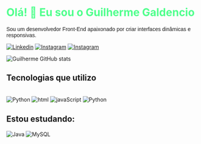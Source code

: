 <h1 style="color: #4fff8c">Olá! 👋 Eu sou o Guilherme Galdencio</h1>
<p style="font-family: Arial">Sou um desenvolvedor Front-End apaixonado por criar interfaces dinâmicas e responsivas.</p>

[![Linkedin](https://img.shields.io/badge/LinkedIn-0077B5?style=for-the-badge&logo=linkedin&logoColor=white)](https://www.linkedin.com/in/guilherme-galdencio-marques-37638b261/) [![Instagram](https://img.shields.io/badge/Instagram-E4405F?style=for-the-badge&logo=instagram&logoColor=white)](https://www.linkedin.com/in/guilherme-galdencio-marques-37638b261/) [![Instagram](https://img.shields.io/badge/Gmail-D14836?style=for-the-badge&logo=gmail&logoColor=white)](https://www.linkedin.com/in/guilherme-galdencio-marques-37638b261/)

![Guilherme GitHub stats](https://github-readme-stats.vercel.app/api?username=GuilhermeGal&show_icons=true&theme=dark)

## Tecnologias que utilizo
<div style="display: inline_block"><br/>
<img align="center" alt="Python" src="https://img.shields.io/badge/HTML5-E34F26?style=for-the-badge&logo=html5&logoColor=white">
<img align="center" alt="html" src="https://img.shields.io/badge/CSS3-1572B6?style=for-the-badge&logo=css3&logoColor=white">
<img align="center" alt="javaScript" src="https://img.shields.io/badge/JavaScript-F7DF1E?style=for-the-badge&logo=javascript&logoColor=black">
<img align="center" alt="Python" src="https://img.shields.io/badge/Python-14354C?style=for-the-badge&logo=python&logoColor=white">
</div>
<h2>Estou estudando:</h2>
<div style="display: inline_block">
<img align="center" alt="Java" src="https://img.shields.io/badge/Java-ED8B00?style=for-the-badge&logo=openjdk&logoColor=white">
<img align="center" alt="MySQL" src="https://img.shields.io/badge/MySQL-005C84?style=for-the-badge&logo=mysql&logoColor=white">
</div>
